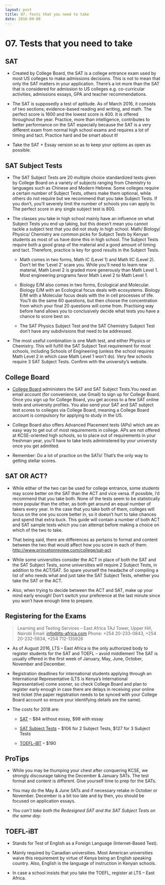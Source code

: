 ```yaml
---
layout: post 
title: 07. Tests that you need to take
date: 2016-09-08
---
```


# 07. Tests that you need to take

## SAT

* Created by College Board, the SAT is a college entrance exam used by most US colleges to make admissions decisions. This is not to mean that only the SAT matters in your application. There’s a lot more than the SAT that is considered for admission to US colleges e.g. co-curricular activities, admissions essays, GPA and teacher recommendations.

* The SAT is supposedly a test of aptitude. As of March 2016, it consists of two sections; evidence-based reading and writing, and math. The perfect score is 1600 and the lowest score is 400. It is offered throughout the year. Practice, more than intelligence, contributes to better performance on the SAT especially because the SAT is a very different exam from normal high school exams and requires a lot of timing and tact. Practice hard and be smart about it!

* Take the SAT + Essay version so as to keep your options as open as possible.

## SAT Subject Tests

* The SAT Subject Tests are 20 multiple choice standardized tests given by College Board on a variety of subjects ranging from Chemistry to languages such as Chinese and Modern Hebrew. Some colleges require a certain number of Subject Tests, others make them optional, while others do not require but we recommend that you take Subject Tests. If you don’t, you’ll severely limit the number of schools you can apply to. The perfect score in any single subject test is 800.

* The classes you take in high school mainly have an influence on what Subject Tests you end up taking, but this doesn’t mean you cannot tackle a subject test that you did not study in high school. Math/ Biology/ Physics/ Chemistry are common picks for Subject Tests by Kenyan students as most of us have done this in high school. The Subject Tests require both a good grasp of the material and a good amount of timing and tact. Therefore, practice is key for good results in the Subject Tests.

  * Math comes in two forms, Math IC (Level 1) and Math lIC (Level 2). Don’t let the ‘Level 2’ scare you. While you’ll need to learn new material, Math Level 2 is graded more generously than Math Level 1. Most engineering programs favor Math Level 2 to Math Level 1.

  * Biology E/M also comes in two forms, Ecological and Molecular. Biology E/M with an Ecological focus deals with ecosystems. Biology E/M with a Molecular focus deals with the in cell processes of life. You’ll do the same 60 questions, but then choose the concentration from which your final 20 questions will come from. Practising way before hand allows you to conclusively decide what tests you have a chance to score best on.

  * The SAT Physics Subject Test and the SAT Chemistry Subject Test don’t have any subdivisions that need to be addressed.

* The most useful combination is one Math test, and either Physics or Chemistry. This will fulfill the SAT Subject Test requirement for most schools, including Schools of Engineering (unless the school requires Math Level 2 in which case Math Level 1 won’t do). Very few schools require 3 SAT Subject Tests. Confirm with the university’s website.

## College Board

* [College Board](https://www.collegeboard.org/) administers the SAT and SAT Subject Tests.You need an email account (for convenience, use Gmail) to sign up for College Board. Once you sign up for College Board, you get access to a few SAT online tests and university profiles. You also send your SAT and SAT subject test scores to colleges via College Board, meaning a College Board account is compulsory for applying to study in the US.

* College Board also offers Advanced Placement tests (APs) which are an easy way to get out of most requirements in college. APs are not offered at KCSE-oriented high schools, so to place out of requirements in your freshman year, you’ll have to take tests administered by your university once you get admitted.

* Remember: Do a lot of practice on the SATs! That’s the only way to getting stellar scores.

## SAT OR ACT?

* While either of the two can be used for college entrance, some students may score better on the SAT than the ACT and vice versa. If possible, I’d recommend that you take both. None of the tests seem to be statistically more popular than the other, as both get around an equal number of takers every year. In the case that you take both of them, colleges will focus on the one you score better in, so it doesn’t hurt to take chances and spend that extra buck. This guide will contain a number of both ACT and SAT sample tests which you can attempt before making a choice on which of the two to take.

* That being said, there are differences as pertains to format and content between the two that would affect how you score in each of them: http://www.princetonreview.com/college/sat-act

* While some universities consider the ACT in place of both the SAT and the SAT Subject Tests, some universities will require 2 Subject Tests, in addition to the ACT/SAT. So spare yourself the headache of compiling a list of who needs what and just take the SAT Subject Tests, whether you take the SAT or the ACT.

* Also, when trying to decide between the ACT and SAT, make up your mind early enough! Don’t switch your preference at the last minute since you won’t have enough time to prepare.

## Registering for the Exams 

> Learning and Testing Services – East Africa
TAJ Tower, Upper Hill, Nairobi
Email: info@lts-africa.com
Phone: +254 20-233-0843, +254 20-232-5834, +254 712-135826

* As of August 2016, LTS – East Africa is the only authorized body to register students for the SAT and TOEFL – avoid middlemen! The SAT is usually offered in the first week of January, May, June, October, November and December.

* Registration deadlines for international students applying through an International Representative (LTS is Kenya’s International Representative) come sooner, so check College Board and plan to register early enough in case there are delays in receiving your online test ticket (the paper registration needs to be synced with your College Board account so ensure your identifying details are the same).

* The costs for 2018 are:

  * [SAT](https://collegereadiness.collegeboard.org/sat/register/international/fees) – $84 without essay, $98 with essay

  * [SAT Subject Tests](https://collegereadiness.collegeboard.org/sat-subject-tests/register/international-registration/fees) – $106 for 2 Subject Tests, $127 for 3 Subject Tests

  * [TOEFL-iBT](https://www.ets.org/bin/getprogram.cgi?urlSource=toefl&newRegURL=&test=TOEFL&greClosed=new&greClosedCountry=China&browserType=&toeflType=&redirect=&t_country1=group_Kenya) – $190

## ProTips

* While you may be thumping your chest after conquering KCSE, we strongly discourage taking the December & January SATs. The test format and content is different. Give yourself time to prep for the SATs.

* You may do the May & June SATs and if necessary retake in October or November. December is a bit too late and by then, you should be focused on application essays.

* *You can’t take both the Redesigned SAT and the SAT Subject Tests on the same day.*

## TOEFL-iBT

* Stands for Test of English as a Foreign Language (Internet-Based Test).

* Mainly required by Canadian universities. Most American universities waive this requirement by virtue of Kenya being an English speaking country. Also, English is the language of instruction in Kenyan schools.

* In case a school insists that you take the TOEFL, register at LTS – East Africa.

